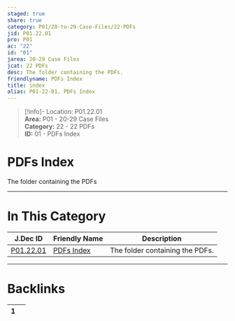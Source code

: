 ```yaml
---  
staged: true  
share: true  
category: P01/20-to-29-Case-Files/22-PDFs  
jid: P01.22.01  
pro: P01  
ac: "22"  
id: "01"  
jarea: 20-29 Case Files  
jcat: 22 PDFs  
desc: The folder containing the PDFs.  
friendlyname: PDFs Index  
title: index  
alias: P01-22-01, PDFs Index  
---  
```

  
>[!info]- Location: P01.22.01  
>**Area:** P01 - 20-29 Case Files  
>**Category:** 22 - 22 PDFs  
>**ID:** 01 - PDFs Index  
  
# PDFs Index  
  
The folder containing the PDFs  
   
  
  
---  
# In This Category  
  
| J.Dec ID                                                               | Friendly Name                                                           | Description                     |  
| ---------------------------------------------------------------------- | ----------------------------------------------------------------------- | ------------------------------- |  
| [P01.22.01](index.md) | [PDFs Index](index.md) | The folder containing the PDFs. |  
  
  
---  
# Backlinks  
<div><table class="dataview table-view-table"><thead class="table-view-thead"><tr class="table-view-tr-header"><th class="table-view-th"><span></span><span class="dataview small-text">1</span></th><th class="table-view-th"><span></span></th></tr></thead><tbody class="table-view-tbody"></tbody></table></div>